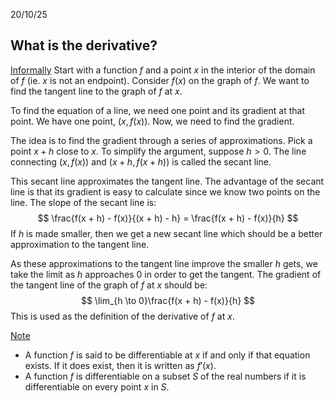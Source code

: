 20/10/25

## What is the derivative?

<u>Informally</u>
Start with a function $f$ and a point $x$ in the interior of the domain of $f$ (ie. $x$ is not an endpoint). Consider $f(x)$ on the graph of $f$. We want to find the tangent line to the graph of $f$ at $x$.

To find the equation of a line, we need one point and its gradient at that point. We have one point, $(x, f(x))$. Now, we need to find the gradient.

The idea is to find the gradient through a series of approximations. Pick a point $x + h$ close to $x$. To simplify the argument, suppose $h > 0$. The line connecting $(x, f(x))$ and $(x+ h, f(x + h))$ is called the secant line.

This secant line approximates the tangent line. The advantage of the secant line is that its gradient is easy to calculate since we know two points on the line. The slope of the secant line is:
$$
\frac{f(x + h) - f(x)}{(x + h) - h} = \frac{f(x + h) - f(x)}{h}
$$
If $h$ is made smaller, then we get a new secant line which should be a better approximation to the tangent line.

As these approximations to the tangent line improve the smaller $h$ gets, we take the limit as $h$ approaches 0 in order to get the tangent.
The gradient of the tangent line of the graph of $f$ at $x$ should be:
$$
\lim_{h \to 0}\frac{f(x + h) - f(x)}{h}
$$
This is used as the definition of the derivative of $f$ at $x$.

<u>Note</u>
- A function $f$ is said to be differentiable at $x$ if and only if that equation exists. If it does exist, then it is written as $f'(x)$.
- A function $f$ is differentiable on a subset $S$ of the real numbers if it is differentiable on every point $x$ in $S$.